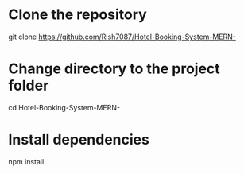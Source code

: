 # Clone the repository
git clone https://github.com/Rish7087/Hotel-Booking-System-MERN-

# Change directory to the project folder
cd Hotel-Booking-System-MERN-

# Install dependencies
npm install
